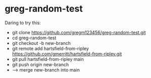 # greg-random-test

Daring to try this:

- git clone https://github.com/gregm123456/greg-random-test.git
- cd greg-random-test
- git checkout -b new-branch
- git remote add hartsfield-from-ripley https://github.com/gmerritt/hartsfield-from-ripley.git
- git pull hartsfield-from-ripley main
- git push origin new-branch
- --> merge new-branch into main

